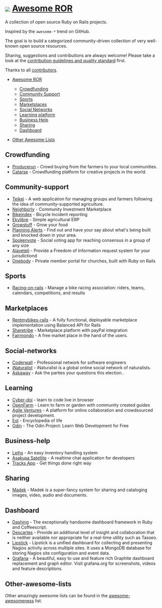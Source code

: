 # <img src="http://rubyonrails.org/images/rails.png" align="absmiddle"/> <a href="#">Awesome ROR</a>

A collection of open source Ruby on Rails projects.

Inspired by the `awesome-*` trend on GitHub.

The goal is to build a categorized community-driven collection of very well-known open source resources.

Sharing, suggestions and contributions are always welcome! Please take a look at the [contribution guidelines and quality standard](https://github.com/itmilos/awesome-open-ror/blob/master/CONTRIBUTING.md) first.

Thanks to all [contributors](https://github.com/itmilos/awesome-open-ror/graphs/contributors).

* [Awesome ROR](#awesome-ror)
  * [Crowdfunding](#crowdfunding)
  * [Community Support](#community-support)
  * [Sports](#sports)
  * [Marketplaces](#marketplaces)
  * [Social Networks](#social-networks)
  * [Learning platform](#learning)
  * [Business Help](#business-help)
  * [Sharing](#sharing)
  * [Dashboard](#dashboard)

* [Other Awesome Lists](#other-awesome-lists)

## Crowdfunding 

* [Producerun](https://github.com/producerun/producerun) - Crowd buying from the farmers to your local communities.
* [Catarse](https://github.com/catarse/catarse) - Crowdfunding platform for creative projects in the world.

## Community-support 

* [Teikei](https://github.com/teikei/teikei) - A web application for managing groups and farmers following the idea of community-supported agriculture.
* [Neighborly](https://github.com/neighborly/) - Community Investment Marketplace 
* [Bikeindex](https://github.com/bikeindex/bike_index) - Bicycle Incident reporting
* [Ekylibre](https://github.com/ekylibre/ekylibre) - Simple agricultural ERP 
* [Growstuff](https://github.com/Growstuff/growstuff) - Grow your food
* [Planning Alerts](https://github.com/openaustralia/planningalerts-app) - Find out and have your say about what's being built and knocked down in your area.
* [Spokenvote](https://github.com/Spokenvote/spokenvote) - Social voting app for reaching consensus in a group of any size
* [Alaveteli](https://github.com/mysociety/alaveteli) - Provide a Freedom of Information request system for your jurisdictiond
* [Onebody](https://github.com/churchio/onebody) - Private member portal for churches, built with Ruby on Rails 

## Sports 

* [Racing-on-rails](https://github.com/scottwillson/racing_on_rails) - Manage a bike racing association: riders, teams, calendars, competitions, and results

## Marketplaces

* [Rentmybikes-rails](https://github.com/balanced/rentmybikes-rails) - A fully functional, deployable marketplace implementation using Balanced API for Rails
* [Sharetribe](https://www.sharetribe.com) - Marketplace platform with payPal integration
* [Fairmondo](https://github.com/fairmondo/fairmondo) - A free market place in the hand of the users. 


## Social-networks

* [Coderwall](https://coderwall.com/) - Professional network for software engineers 
* [iNaturalist](https://github.com/inaturalist/inaturalist) - iNaturalist is a global online social network of naturalists.
* [Askaway](https://github.com/askaway/askaway) - Ask the parties your questions this election.. 

## Learning

* [Cyber-doj](http://cyber-dojo.org/) - learn to code live in browser
* [OpenFarm](https://github.com/openfarmcc/OpenFarm) - Learn to farm or garden with community created guides
* [Agile Ventures](https://github.com/AgileVentures/WebsiteOne) - A platform for online collaboration and crowdsourced project development.
* [Eol](https://github.com/EOL/eol) - Encyclopedia of life
* [Odin](https://github.com/EOL/eol) - The Odin Project: Learn Web Development for Free

## Business-help

* [Leihs](https://github.com/zhdk/leihs) - An easy inventory handling system 
* [Asakusa Satellite](http://www.codefirst.org/AsakusaSatellite) - A realtime chat application for developers 
* [Tracks App](https://github.com/TracksApp/tracksapp.github.com) - Get things done right way


## Sharing 

* [Madek](https://github.com/zhdk/madek) - Madek is a super-fancy system for sharing and cataloging images, video, audio and documents.

## Dashboard 

* [Dashing](http://shopify.github.com/dashing/) - The exceptionally handsome dashboard framework in Ruby and Coffeescript. 
* [Descartes](https://github.com/obfuscurity/descartes) - Provide an additional level of insight and collaboration that is neither available nor appropriate for a real-time utility such as Tasseo.
* [Lipstick](https://github.com/obfuscurity/lipstick) -  Lipstick is a unified dashboard for collecting and presenting Nagios activity across multiple sites. It uses a MongoDB database for storing Nagios site configuration and event data.
* [Grafana](https://github.com/obfuscurity/grafana) - A beautiful, easy to use and feature rich Graphite dashboard replacement and graph editor. Visit grafana.org for screenshots, videos and feature descriptions.

## Other-awesome-lists 

Other amazingly awesome lists can be found in the [awesome-awesomeness](https://github.com/bayandin/awesome-awesomeness) list.

